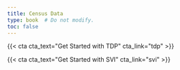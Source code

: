 ```yaml
---
title: Census Data
type: book  # Do not modify.
toc: false
---
```






{{< cta cta_text="Get Started with TDP" cta_link="tdp" >}}


{{< cta cta_text="Get Started with SVI" cta_link="svi" >}}
